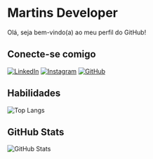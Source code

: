 # Martins Developer
Olá, seja bem-vindo(a) ao meu perfil do GitHub!
## Conecte-se comigo
[![LinkedIn](https://img.shields.io/badge/LinkedIn-d62828?style=for-the-badge&logo=linkedin&logoColor=ffe5ec)](https://www.linkedin.com/in/everton-martins-05a1131a8/)
[![Instagram](https://img.shields.io/badge/-Instagram-d62828?style=for-the-badge&logo=instagram&logoColor=ffe5ec)](https://www.instagram.com/tonzinho_martins/)
[![GitHub](https://img.shields.io/badge/GitHub-d62828?style=for-the-badge&logo=github&logoColor=ffe5ec)](https://github.com/tonzinho-martins)
## Habilidades
![Top Langs](https://github-readme-stats-git-masterrstaa-rickstaa.vercel.app/api/top-langs/?username=tonzinho-martins&layout=compact&bg_color=d62828&border_color=d62828&title_color=ffe5ec&text_color=ffe5ec&hide_title=true)
## GitHub Stats
![GitHub Stats](https://github-readme-stats.vercel.app/api?username=tonzinho-martins&theme=transparent&bg_color=d62828&border_color=d62828&show_icons=true&icon_color=ffd166&title_color=ffe5ec&text_color=ffe5ec&hide_title=true)
